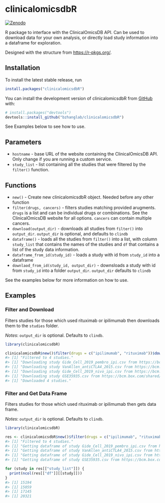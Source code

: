 
<!-- README.md is generated from README.Rmd. Please edit that file -->

# clinicalomicsdbR

<!-- badges: start -->

[![Zenodo](https://zenodo.org/badge/DOI/10.5281/zenodo.8239443.svg)](https://doi.org/10.5281/zenodo.8239443)
<!-- badges: end -->

R package to interface with the ClinicalOmicsDB API. Can be used to
download data for your own analysis, or directly load study information
into a dataframe for exploration.

Designed with the structure from <https://r-pkgs.org/>.

## Installation

To install the latest stable release, run

``` r
install.packages("clinicalomicsdbR")
```

You can install the development version of clinicalomicsdbR from
[GitHub](https://github.com/) with:

``` r
# install.packages("devtools")
devtools::install_github("bzhanglab/clinicalomicsdbR")
```

See Examples below to see how to use.

## Parameters

- `hostname` - base URL of the website containing the ClinicalOmicsDB
  API. Only change if you are running a custom service.
- `study_list` - list containing all the studies that were filtered by
  the `filter()` function.

## Functions

- `new()` - Create new clinicalomicsdbR object. Needed before any other
  function
- `filter(drugs, cancers)` - filters studies matching provided
  arugments. `drugs` is a list and can be individual drugs or
  combinations. See the ClinicalOmicsDB website for all options.
  `cancers` can contain multiple cancers.
- `download(output_dir)` - downloads all studies from `filter()` into
  `output_dir`. `output_dir` is optional, and defaults to `clindb`
- `dataframe()` - loads all the studies from `filter()` into a list,
  with column `study_list` that contains the names of the studies and
  `df` that contains a list of the study data information.
- `dataframe_from_id(study_id)` - loads a study with id from `study_id`
  into a dataframe
- `downlaod_from_id(study_id, output_dir)` - downsloads a study with id
  from `study_id` into a folder `output_dir`. `output_dir` defaults to
  `clindb`

See the examples below for more information on how to use.

## Examples

### Filter and Download

Filters studies for those which used rituximab or ipilimumab then
downloads them to the `studies` folder.

*Notes*: `output_dir` is optional. Defaults to `clindb`.

``` r
library(clinicalomicsdbR)

clinicalomicsdbR$new()$filter(drugs = c("ipilimumab", "rituximab"))$download(output_dir = "studies") # downloads all files
#> [1] "Filtered to 4 studies."
#> [1] "Downloading study Gide_Cell_2019_pembro_ipi.csv from https://bcm.box.com/shared/static/swf5fywqcqmf75600g7v8irt2a9agnqo.csv"
#> [1] "Downloading study VanAllen_antiCTLA4_2015.csv from https://bcm.box.com/shared/static/v0sphd7ht487qk96xbwjokgkbkjpexom.csv"
#> [1] "Downloading study Gide_Cell_2019_nivo_ipi.csv from https://bcm.box.com/shared/static/jwv108f6cy4kvyeqer95jdugla53m1zt.csv"
#> [1] "Downloading study GSE35935.csv from https://bcm.box.com/shared/static/8icr4i6gbbp6lgd01iscbss4v7lnj6c5.csv"
#> [1] "Downloaded 4 studies."
```

### Filter and Get Data Frame

Filters studies for those which used rituximab or ipilimumab then gets
data frame.

*Notes*: `output_dir` is optional. Defaults to `clindb`.

``` r
library(clinicalomicsdbR)

res <- clinicalomicsdbR$new()$filter(drugs = c("ipilimumab", "rituximab"))$dataframe(); # downloads all files
#> [1] "Filtered to 4 studies."
#> [1] "Getting dataframe of study Gide_Cell_2019_pembro_ipi.csv from https://bcm.box.com/shared/static/swf5fywqcqmf75600g7v8irt2a9agnqo.csv"
#> [1] "Getting dataframe of study VanAllen_antiCTLA4_2015.csv from https://bcm.box.com/shared/static/v0sphd7ht487qk96xbwjokgkbkjpexom.csv"
#> [1] "Getting dataframe of study Gide_Cell_2019_nivo_ipi.csv from https://bcm.box.com/shared/static/jwv108f6cy4kvyeqer95jdugla53m1zt.csv"
#> [1] "Getting dataframe of study GSE35935.csv from https://bcm.box.com/shared/static/8icr4i6gbbp6lgd01iscbss4v7lnj6c5.csv"

for (study in res[["study_list"]]) {
  print(ncol(res[["df"]][[study]]))
}
#> [1] 15194
#> [1] 15059
#> [1] 17145
#> [1] 20321
```
